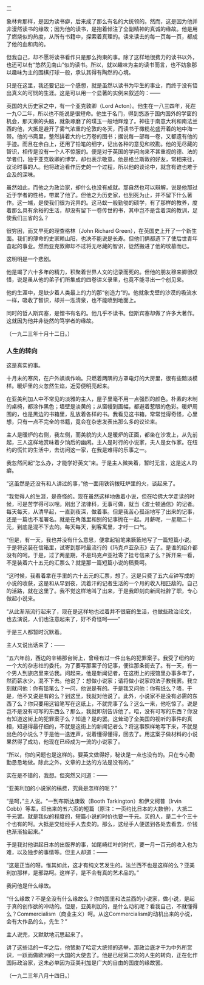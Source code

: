 二

  

象林肯那样，是因为读书癖，后来成了那么有名的大统领的。然而，这是因为他并非漫然读书的缘故；因为他的读书，是抱着倾注了全副精神的真诚的缘故。他是用了燃烧似的热度，从所有书籍中，探索着真理的。读来读去的每一页每一页，都成了他的血和肉的。

但我自己，却不愿将读书看作只是那么拘束的事。除了这样地很费力的读书以外，也还可以有“悠然见南山”似的读书。所以，就以趣味为主的读书而言，也不妨象那以趣味为主的围棋打球一般，承认其得有陶然的心境。

只是在这里，我还要记出一个感想，就是虽然以读书为毕生的事业，而终于没有悟出真义的可悯的生涯。这是可以用一个显著的实例来叙述的：——

英国的大历史家之中，有一个亚克敦卿（Lord Acton）。他生在一八三四年，死在一九○二年，所以也不能说是很短命。他生于名门，得到悠游于国内国外的学窗的机会，那天禀的头脑，就象琢磨了的璞玉一般地辉煌了。神往于南意大利和南法兰西的他，大抵是避开了雾气浓重的伦敦的冬天，而读书于橄榄花盛开着的地中海一带。他的书斋里，整然排着大约七万卷的图书；据说每一部每一卷，又都遗有他的手迹。而且在余白上，还用了铅笔的细字，记出各种的意见和校勘。他的无尽藏的智识，相传是没有一个人不惊服的。便是对于英国的学问向来不甚重视的德、法的学者们，独于亚克敦卿的博学，却也表示敬意。他是格兰斯敦的好友，常相来往，议论时事的人。他将政治看作历史的一个过程，所以他的谈论中，就含有谁也难于企及的深味。

虽然如此，而他之为政治家，却什么也没有成就。那自然也可以辩解，说是他那过近于学者的性格，带累了他了。但他之为历史家，也到死为止，并不留下什么著作。这一端，是使我们很为诧异的。这马蚁一般勤劬的硕学，有了那样的教养，度着那么具有余裕的生活，却没有留下一卷传世的书，其中岂不是含着深的教训，足使我们三省的么？

很穷困，而又早死的理查格林（John Richard Green），在英国史上开了一个新生面。我们的薄命的史家赖山阳，也决不能说是长寿。但他们俩都遗下了使后世青年奋起的事业。然而亚克敦卿却不过将无尽藏的智识，徒然搬进了他的坟墓而已。

这明明是一个悲剧。

他是竭了六十多年的精力，积聚着世界人文的记录而死的。但他的朋友穆来卿很叹惜，说是虽从他的弟子们所集成的四卷讲义录里，也竟不能寻出一个创见来。

他的生涯中，是缺少着人类最上的力的那“创造力”的。他就象戈壁的沙漠的吸流水一样，吸收了智识，却并一泓清泉，也不能喷到地面上。

同时的哲人斯宾塞，是憎书有名的。他几乎不读书。但斯宾塞却做了许多大著作。这就因为他并非徒然的笃学者的缘故。

  

（一九二三年十月十二日。）

   

  

  

### 人生的转向

  

这是真实的事。

十月末的寒风，在户外飒飒作响。只燃着两隅的方罩电灯的大房里，很有些黯淡模样。暖炉里的火忽然生焰，近旁便明亮起来。

在亚美利加人中不常见的淡雅的主人，屋子里毫不用一点强烈的颜色。朴素的木制的桌椅，都涂作黑色；墙壁是淡黄的；从窗幔到画幅，都避着惹眼的色彩。暖炉周围的，也是黑边的书箱里，乱放着各样的书。我看见这书箱，常常觉得奇怪，心里想，只有一点不完全的书籍，竟会在杂志发表出那么多的议论来。

主人是暖炉的右侧，我左侧，而美貌的夫人是暖炉的正面，都坐在沙发上，从先前起，三人这样地赏味着夕饷后的幽闲。主人是时行的小说家，夫人是女作家。在纽约的慌忙的生活中，去访问这一家，在我是难得的乐事之一。

我忽然问起“怎么办，才能学好英文”来。于是主人微笑着，暂时无言，这是这人的癖。

“这虽然是还没有和人讲过的事，”他一面用铁钩拨旺炉里的火，谈起来了。

“我觉得人的生涯，是奇怪的。现在虽然这样地做着小说，但在哈佛大学走读的时候，可是苦学得可以哩。刚出了法律科，无事可做，就当《波士顿通信》的记者。每天每天，从清早起，一直到夜深，做着事。但是我苦心孤诣地写了出来的记事，还是一篇也不准署名。就是在角落里和别的记事抛在一起。月薪呢，一星期二十元，到底是混不下去的。每天每天，到客寓里，才吁一口气。

“但是，有一天，我也并没有什么意思，便拿起铅笔来簌簌地写了一篇短篇小说。于是将这装在信箱里，试寄到那时最流行的《玛克卢亚杂志》去了。是谁的绍介都没有的呵。于是，过了两星期，不是玛克卢亚社寄了挂号信来了么？拆开来一看，不是装着六十五元的汇票么？就是那一篇短篇小说的稿费呵。

“这时候，我看着拿在手里的六十五元的汇票，想了。这是只费了五六点钟写成的小说的收获，这是和从早到夜，流着汗的记者生活的一个月的收入相匹敌的。自己的活路，就在这里了。我不觉这样地叫了出来，于是我即刻向新闻社辞了职，专心做起小说来。

“从此渐渐流行起来了，现在是这样地也过着并不很窘的生活，也做些政治论文，也去演说，人们也注意起来了，好不奇怪呵——”

于是三人都暂时沉默着。

主人又说出话来了：——

“五六年前，西边的辛锡那台街上，曾经有过一件出名的犯罪案子。我受了纽约的一个大的杂志社的委托，为了要写那案子的记事，便往那条街去了。有一天，有一个男人到旅店里来访我。问起来，他是新闻记者，在这街上的报馆里办事多年了，然而薪水少，混不下去。他说了：想做小说家；请将做小说家的法子教我罢。我立刻就问他：你有铅笔么？一问，他说是有的。于是我又问他：你有纸么？唔，于是，他不又说是有的么？到这里，我就对他说了。此外，小说家不是没有必需的东西了么？你只要用这铅笔写在这纸上，不就完事了么？这么一来，他吃惊了。说是岂不是没有可写的东西么？那么，我就即刻告诉他了。唔，没有可写的东西？你没有知道这街上的犯罪案子么？知道？是的罢。这耸动了全美国的视听的事件的真相，知道得最仔细的，不就是这街上的新闻记者么？将这事照样地写下来，不就是出色的小说么？于是他一迭连声，说着懂得懂得，回去了。用这案子做材料的小说果然得了成功，他现在已经成为一流的小说家了。

“所以，你的问题也是这样的。要英文做得好，秘诀是一点也没有的。只在专心勤勤恳恳地做。除此之外，文章的上达的方法是没有的。”

实在是不错的，我想。但突然又问道：——

“亚美利加的小说家的稿费，究竟是怎样的呢？”

“是呵，”主人说。“一到布斯达庚敦（Booth Tarkington）和伊文柯普（Irvin Cobb）等辈，印出来的五六页的短篇（原注：一页约比日本的大数倍），大抵二千元罢。就是我似的程度的，短篇小说的时价也要一千元。买的人，是二十个三十个也有的呵。大抵是交给经手人去卖的。那么，这经手人便送到各处去看去，价钱也渐渐抬起来。”

于是我对他讲起日本的出版界的事，如尾崎红叶的时代，要一月一百元的收入也为难，以及独步的事情等。但主人却道：——

“这是正当的呀。惟其如此，这才有纯文艺发生的。法兰西不也是这样的么？亚美利加那样，是邪路呵。这样子，是不会有真的艺术品的。”

我问他是什么缘故。

“什么缘故？不是全没有什么缘故么？你的国里和法兰西的小说家，做小说，是起于真的创作欲的冲动的。但是，亚美利加的，是什么动机呢？看我自己，不就懂得么？Commercialism（商业主义）呵。从这Commercialism的动机出来的小说，会有大作品的么，先生？”

主人说完，又默默地沉思起来了。

讲了这些话的一年之后，他赞助了哈定大统领的选举，那政治底才干为中外所赏识，一跃而做欧洲的一大国的大使去了。他是已经第二次的人生的转向，正在化作国际政治家，这未必单因为亚美利加是广大的自由的国度的缘故罢。

  

（一九二三年八月十四日。）